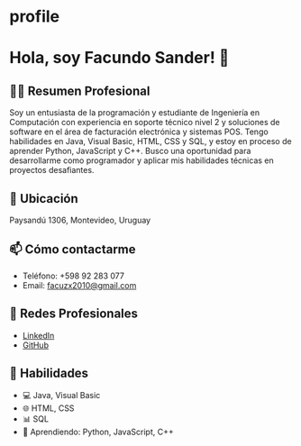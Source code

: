 # profile

# Hola, soy Facundo Sander! 👋

## 👨‍💻 Resumen Profesional

Soy un entusiasta de la programación y estudiante de Ingeniería en Computación con experiencia en soporte técnico nivel 2 y soluciones de software en el área de facturación electrónica y sistemas POS. Tengo habilidades en Java, Visual Basic, HTML, CSS y SQL, y estoy en proceso de aprender Python, JavaScript y C++. Busco una oportunidad para desarrollarme como programador y aplicar mis habilidades técnicas en proyectos desafiantes.

## 📍 Ubicación

Paysandú 1306, Montevideo, Uruguay

## 📫 Cómo contactarme

- Teléfono: +598 92 283 077
- Email: facuzx2010@gmail.com

## 💼 Redes Profesionales

- [LinkedIn](https://www.linkedin.com/in/facundo-sander-1a6248126/)
- [GitHub](https://github.com/facundosander)

## 🚀 Habilidades 

- 💻 Java, Visual Basic
- 🌐 HTML, CSS
- 📊 SQL
- 🐍 Aprendiendo: Python, JavaScript, C++

